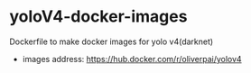 # yoloV4-docker-images
Dockerfile to make docker images for yolo v4(darknet)
- images address: https://hub.docker.com/r/oliverpai/yolov4
